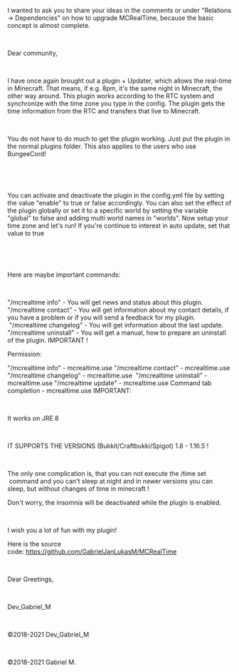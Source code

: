 I wanted to ask you to share your ideas in the comments or under "Relations -> Dependencies" on how to upgrade MCRealTime, because the basic concept is almost complete.

 

Dear community,

 

I have once again brought out a plugin + Updater, which allows the real-time in Minecraft. That means, if e.g. 8pm, it's the same night in Minecraft, the other way around. This plugin works according to the RTC system and synchronize with the time zone you type in the config. The plugin gets the time information from the RTC and transfers that live to Minecraft.

 

You do not have to do much to get the plugin working. Just put the plugin in the normal plugins folder. This also applies to the users who use BungeeCord!

 

 

You can activate and deactivate the plugin in the config.yml file by setting the value "enable" to true or false accordingly. You can also set the effect of the plugin globally or set it to a specific world by setting the variable "global" to false and adding multi world names in "worlds". Now setup your time zone and let's run! If you're continue to interest in auto update, set that value to true

 



 

Here are maybe important commands:

 

"/mcrealtime info" - You will get news and status about this plugin.
"/mcrealtime contact" - You will get information about my contact details, if you have a problem or if you will send a feedback for my plugin.
 "/mcrealtime changelog" - You will get information about the last update.
"/mcrealtime uninstall" - You will get a manual, how to prepare an uninstall of the plugin. IMPORTANT !
 

Permission: 

"/mcrealtime info" - mcrealtime.use
"/mcrealtime contact" - mcrealtime.use
"/mcrealtime changelog" - mcrealtime.use 
"/mcrealtime uninstall" - mcrealtime.use
"/mcrealtime update" - mcrealtime.use
Command tab completion - mcrealtime.use
IMPORTANT:

 

It works on JRE 8

 

IT SUPPORTS THE VERSIONS (Bukkit/Craftbukki/Spigot) 1.8 - 1.16.5 ! 

 

The only one complication is, that you can not execute the /time set  command and you can't sleep at night and in newer versions you can sleep, but without changes of time in minecraft !

Don't worry, the insomnia will be deactivated while the plugin is enabled.

 

I wish you a lot of fun with my plugin!

Here is the source code: https://github.com/GabrielJanLukasM/MCRealTime

 

Dear Greetings,

 

Dev_Gabriel_M

 

©2018-2021 Dev_Gabriel_M

 

©2018-2021 Gabriel M.

 
